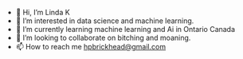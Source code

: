 - 👋 Hi, I’m Linda K
- 👀 I’m interested in data science and machine learning.
- 🌱 I’m currently learning machine learning and Ai in Ontario Canada
- 💞️ I’m looking to collaborate on bitching and moaning.
- 📫 How to reach me hpbrickhead@gmail.com

<!---
LindaK2013/LindaK2013 is a ✨ special ✨ repository because its `README.md` (this file) appears on your GitHub profile.
You can click the Preview link to take a look at your changes.
--->
